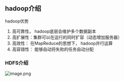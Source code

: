 
## hadoop介绍
hadoop优势  
1. 高可靠性， hadoop底层会维护多个数据副本
2. 高扩展性：集群可以在运行的同时扩容（动态增加服务器）
3. 高效性： 在MapReduce的思想下， hadoop并行运算
4. 高容错性： 能够自动将失败的任务自动分配

### HDFS介绍
![image.png](http://oss.naglfar28.com/naglfar28/20240217234254.png)


